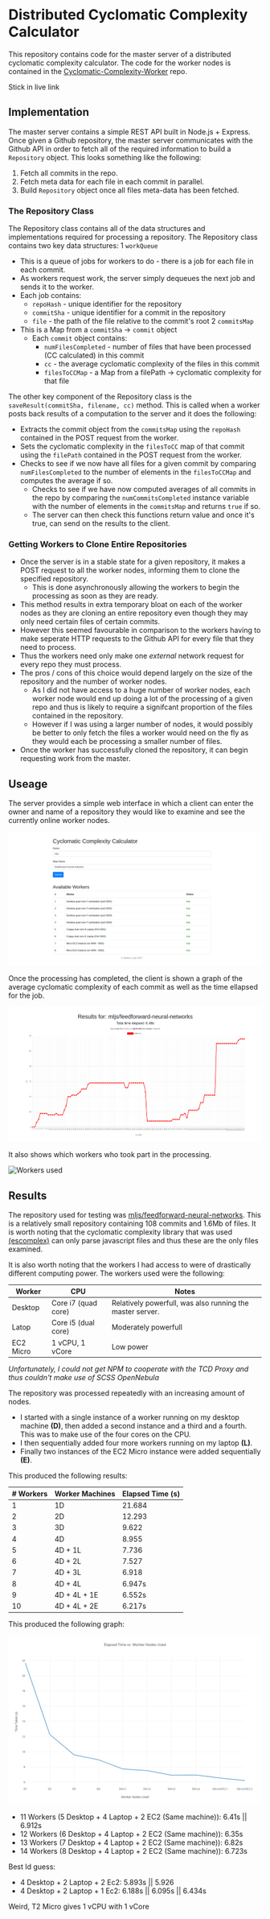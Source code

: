 # Distributed Cyclomatic Complexity Calculator
This repository contains code for the master server of a distributed cyclomatic complexity calculator. The code for the worker nodes is contained in the [Cyclomatic-Complexity-Worker](https://github.com/stefano-lupo/Cyclomatic-Complexity-Worker) repo.

Stick in live link


## Implementation
The master server contains a simple REST API built in Node.js + Express. Once given a Github repository, the master server communicates with the Github API in order to fetch all of the required information to build a `Repository` object. This looks something like the following:
1. Fetch all commits in the repo.
2. Fetch meta data for each file in each commit in parallel.
3. Build `Repository` object once all files meta-data has been fetched.

### The Repository Class
The Repository class contains all of the data structures and implementations required for processing a repository. The Repository class contains two key data structures:
1 `workQueue`
  - This is a queue of jobs for workers to do - there is a job for each file in each commit.
  - As workers request work, the server simply dequeues the next job and sends it to the worker.
  - Each job contains:
    - `repoHash` - unique identifier for the repository
    - `commitSha` - unique identifier for a commit in the repository
    - `file` - the path of the file relative to the commit's root
2 `commitsMap`
  - This is a Map from a `commitSha` -> `commit` object
    - Each `commit` object contains:
      - `numFilesCompleted` - number of files that have been processed (CC calculated) in this commit
      - `cc` - the average cyclomatic complexity of the files in this commit
      - `filesToCCMap` - a Map from a filePath -> cyclomatic complexity for that file
      
The other key component of the Repository class is the `saveResult(commitSha, filename, cc)` method. This is called when a worker posts back results of a computation to the server and it does the following:
  - Extracts the commit object from the `commitsMap` using the `repoHash` contained in the POST request from the worker.
  - Sets the cyclomatic complexity in the `filesToCC` map of that commit using the `filePath` contained in the POST request from the worker.
  - Checks to see if we now have all files for a given commit by comparing `numFilesCompleted` to the number of elements in the `filesToCCMap` and computes the average if so.
    - Checks to see if we have now computed averages of all commits in the repo by comparing the `numCommitsCompleted` instance variable with the number of elements in the `commitsMap` and returns `true` if so.
    - The server can then check this functions return value and once it's true, can send on the results to the client. 

### Getting Workers to Clone Entire Repositories
- Once the server is in a stable state for a given repository, it makes a POST request to all the worker nodes, informing them to clone the specified repository.
  - This is done asynchronously allowing the workers to begin the processing as soon as they are ready.
- This method results in extra temporary bloat on each of the worker nodes as they are cloning an entire repository even though they may only need certain files of certain commits.
- However this seemed favourable in comparison to the workers having to make seperate HTTP requests to the Github API for every file that they need to process.
- Thus the workers need only make one *external* network request for every repo they must process.
- The pros / cons of this choice would depend largely on the size of the repository and the number of worker nodes. 
  - As I did not have access to a huge number of worker nodes, each worker node would end up doing a lot of the processing of a given repo and thus is likely to require a signifcant proportion of the files contained in the repository.
   - However if I was using a larger number of nodes, it would possibly be better to only fetch the files a worker would need on the fly as they would each be processing a smaller number of files.
- Once the worker has successfully cloned the repository, it can begin requesting work from the master.


## Useage
The server provides a simple web interface in which a client can enter the owner and name of a repository they would like to examine and see the currently online worker nodes. 

![The UI](assets/ui.png)


Once the processing has completed, the client is shown a graph of the average cyclomatic complexity of each commit as well as the time ellapsed for the job.

![The Results](assets/results.png)


It also shows which workers who took part in the processing.

![Workers used](assets/workers/png)


## Results
The repository used for testing was [mljs/feedforward-neural-networks](https://github.com/mljs/feedforward-neural-networks). This is a relatively small repository containing 108 commits and 1.6Mb of files. 
It is worth noting that the cyclomatic complexity library that was used [(escomplex)](https://github.com/escomplex/escomplex) can only parse javascript files and thus these are the only files examined.

It is also worth noting that the workers I had access to were of drastically different computing power. 
The workers used were the following:

| Worker    | CPU                         | Notes                                                    |
|---------- |-----------------------------|--------------------------------------------------------- |
| Desktop   | Core i7 (quad core)         | Relatively powerfull, was also running the master server.
| Latop     | Core i5 (dual core)         | Moderately powerfull
| EC2 Micro | 1 vCPU, 1 vCore             | Low power

*Unfortunately, I could not get NPM to cooperate with the TCD Proxy and thus couldn't make use of SCSS OpenNebula*

The repository was processed repeatedly with an increasing amount of nodes. 
- I started with a single instance of a worker running on my desktop machine **(D)**, then added a second instance and a third and a fourth. This was to make use of the four cores on the CPU. 
- I then sequentially added four more workers running on my laptop **(L)**.
- Finally two instances of the EC2 Micro instance were added sequentially **(E)**.

This produced the following results:

| # Workers | Worker Machines | Elapsed Time (s) |
|---------- |-----------------|----------------- |
| 1         | 1D              | 21.684
| 2         | 2D              | 12.293
| 3         | 3D              | 9.622
| 4         | 4D              | 8.955
| 5         | 4D + 1L         | 7.736
| 6         | 4D + 2L         | 7.527
| 7         | 4D + 3L         | 6.918
| 8         | 4D + 4L         | 6.947s
| 9         | 4D + 4L + 1E    | 6.552s
| 10        | 4D + 4L + 2E    | 6.217s

This produced the following graph:

![Time vs Nodes](assets/time_nodes_graph.png)


- 11 Workers (5 Desktop + 4 Laptop + 2 EC2 (Same machine)): 6.41s || 6.912s
- 12 Workers (6 Desktop + 4 Laptop + 2 EC2 (Same machine)): 6.35s
- 13 Workers (7 Desktop + 4 Laptop + 2 EC2 (Same machine)): 6.82s
- 14 Workers (8 Desktop + 4 Laptop + 2 EC2 (Same machine)): 6.723s

Best Id guess: 
- 4 Desktop + 2 Laptop + 2 Ec2: 5.893s || 5.926
- 4 Desktop + 2 Laptop + 1 Ec2: 6.188s || 6.095s || 6.434s

Weird, T2 Micro gives 1 vCPU with 1 vCore

